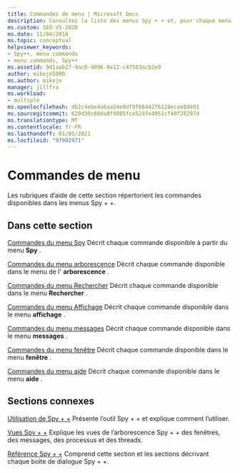 ```yaml
---
title: Commandes de menu | Microsoft Docs
description: Consultez la liste des menus Spy + + et, pour chaque menu, un lien vers des informations supplémentaires.
ms.custom: SEO-VS-2020
ms.date: 11/04/2016
ms.topic: conceptual
helpviewer_keywords:
- Spy++, menu commands
- menu commands, Spy++
ms.assetid: 9d1aab27-9ac0-4096-8e12-c47503acb2e9
author: mikejo5000
ms.author: mikejo
manager: jillfra
ms.workload:
- multiple
ms.openlocfilehash: db2c4ebe4a6aa24e0df8f66442f6128ecee8d491
ms.sourcegitcommit: 620d30c60da8f9805fce524fe4951cf40f28297d
ms.translationtype: MT
ms.contentlocale: fr-FR
ms.lasthandoff: 01/05/2021
ms.locfileid: "97902971"
---
```

# <a name="menu-commands"></a>Commandes de menu
Les rubriques d’aide de cette section répertorient les commandes disponibles dans les menus Spy + +.

## <a name="in-this-section"></a>Dans cette section
 [Commandes du menu Spy](../debugger/spy-menu-commands.md) Décrit chaque commande disponible à partir du menu **Spy** .

 [Commandes du menu arborescence](../debugger/tree-menu-commands.md) Décrit chaque commande disponible dans le menu de l' **arborescence** .

 [Commandes du menu Rechercher](../debugger/search-menu-commands.md) Décrit chaque commande disponible dans le menu **Rechercher** .

 [Commandes du menu Affichage](../debugger/view-menu-commands.md) Décrit chaque commande disponible dans le menu **affichage** .

 [Commandes du menu messages](../debugger/messages-menu-commands.md) Décrit chaque commande disponible dans le menu **messages** .

 [Commandes du menu fenêtre](../debugger/window-menu-commands.md) Décrit chaque commande disponible dans le menu **fenêtre** .

 [Commandes du menu aide](../debugger/help-menu-commands.md) Décrit chaque commande disponible dans le menu **aide** .

## <a name="related-sections"></a>Sections connexes
 [Utilisation de Spy + +](../debugger/using-spy-increment.md) Présente l’outil Spy + + et explique comment l’utiliser.

 [Vues Spy + +](../debugger/spy-increment-views.md) Explique les vues de l’arborescence Spy + + des fenêtres, des messages, des processus et des threads.

 [Référence Spy + +](../debugger/spy-increment-reference.md) Comprend cette section et les sections décrivant chaque boîte de dialogue Spy + +.